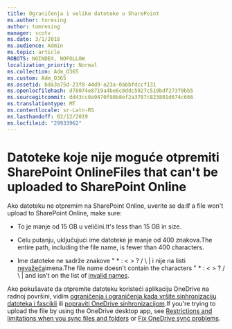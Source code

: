 ```yaml
---
title: Ograničenja i velike datoteke u SharePoint
ms.author: toresing
author: tomresing
manager: scotv
ms.date: 3/1/2018
ms.audience: Admin
ms.topic: article
ROBOTS: NOINDEX, NOFOLLOW
localization_priority: Normal
ms.collection: Adm_O365
ms.custom: Adm_O365
ms.assetid: bda3a75d-23f8-44d9-a23a-0abbfdccf131
ms.openlocfilehash: d78074e8719a4be6c0ddc5927c519bdf273f0bb5
ms.sourcegitcommit: dd43cc0a9470f98b8ef2a3787c823801d674c666
ms.translationtype: MT
ms.contentlocale: sr-Latn-RS
ms.lasthandoff: 02/12/2019
ms.locfileid: "29933962"
---
```

# <a name="files-that-cant-be-uploaded-to-sharepoint-online"></a><span data-ttu-id="c52fe-102">Datoteke koje nije moguće otpremiti SharePoint Online</span><span class="sxs-lookup"><span data-stu-id="c52fe-102">Files that can't be uploaded to SharePoint Online</span></span>

<span data-ttu-id="c52fe-103">Ako datoteku ne otpremim na SharePoint Online, uverite se da:</span><span class="sxs-lookup"><span data-stu-id="c52fe-103">If a file won't upload to SharePoint Online, make sure:</span></span>
  
- <span data-ttu-id="c52fe-104">To je manje od 15 GB u veličini.</span><span class="sxs-lookup"><span data-stu-id="c52fe-104">It's less than 15 GB in size.</span></span>
    
- <span data-ttu-id="c52fe-105">Celu putanju, uključujući ime datoteke je manje od 400 znakova.</span><span class="sxs-lookup"><span data-stu-id="c52fe-105">The entire path, including the file name, is fewer than 400 characters.</span></span>
    
- <span data-ttu-id="c52fe-p101">Ime datoteke ne sadrže znakove " \* : \< \> ? / \ | i nije na listi [nevažeća](https://go.microsoft.com/fwlink/?linkid=866430)imena.</span><span class="sxs-lookup"><span data-stu-id="c52fe-p101">The file name doesn't contain the characters " \* : \< \> ? / \ | and isn't on the list of [invalid names](https://go.microsoft.com/fwlink/?linkid=866430).</span></span>
    
<span data-ttu-id="c52fe-108">Ako pokušavate da otpremite datoteku koristeći aplikaciju OneDrive na radnoj površini, vidim [ograničenja i ograničenja kada vršite sinhronizaciju datoteka i fascikli](http://go.microsoft.com/fwlink/p/?LinkID=717734) ili [popraviti OneDrive sinhronizacijom](https://go.microsoft.com/fwlink/?linkid=866431).</span><span class="sxs-lookup"><span data-stu-id="c52fe-108">If you're trying to upload the file by using the OneDrive desktop app, see [Restrictions and limitations when you sync files and folders](http://go.microsoft.com/fwlink/p/?LinkID=717734) or [Fix OneDrive sync problems](https://go.microsoft.com/fwlink/?linkid=866431).</span></span>
  

